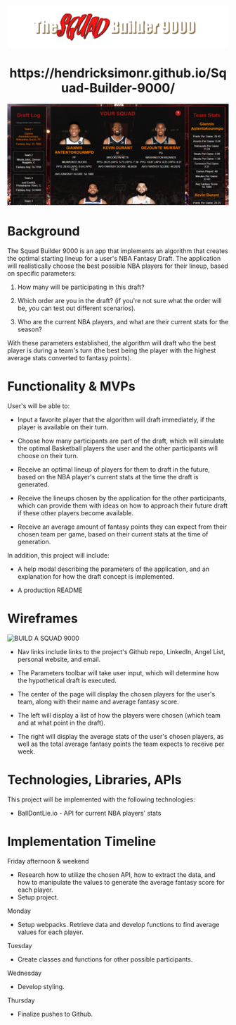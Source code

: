 ![alt text](https://github.com/HendrickSimonR/Squad-Builder-9000/blob/main/dist/squadTest.png?raw=true)
<h1 align="center">
    https://hendricksimonr.github.io/Squad-Builder-9000/
</h1>

![alt text](https://github.com/HendrickSimonR/Squad-Builder-9000/blob/main/dist/screenshot.png?raw=true)

# Background 

The Squad Builder 9000 is an app that implements an algorithm that creates the optimal starting lineup for a user's NBA Fantasy Draft. The application will realistically choose the best possible NBA players for their lineup, based on specific parameters:

1) How many will be participating in this draft? 

2) Which order are you in the draft? (if you're not sure what the order will be, you can test out different scenarios). 

3) Who are the current NBA players, and what are their current stats for the season? 

With these parameters established, the algorithm will draft who the best player is during a team's turn (the best being the player with the highest average stats converted to fantasy points).  


# Functionality & MVPs

User's will be able to: 

- Input a favorite player that the algorithm will draft immediately, if the player is available on their turn.

- Choose how many participants are part of the draft, which will simulate the optimal Basketball players the user and the other participants will choose on their turn. 

- Receive an optimal lineup of players for them to draft in the future, based on the NBA player's current stats at the time the draft is generated.

- Receive the lineups chosen by the application for the other participants, which can provide them with ideas on how to approach their future draft if these other players become available. 

- Receive an average amount of fantasy points they can expect from their chosen team per game, based on their current stats at the time of generation. 

In addition, this project will include:

- A help modal describing the parameters of the application, and an explanation for how the draft concept is implemented.

- A production README


# Wireframes 

![BUILD A SQUAD 9000](https://user-images.githubusercontent.com/81173099/139365871-ea6715fa-e359-4b98-bf63-f407bddca8b4.png)

- Nav links include links to the project's Github repo, LinkedIn, Angel List, personal website, and email.

- The Parameters toolbar will take user input, which will determine how the hypothetical draft is executed. 

- The center of the page will display the chosen players for the user's team, along with their name and average fantasy score.

- The left will display a list of how the players were chosen (which team and at what point in the draft).

- The right will display the average stats of the user's chosen players, as well as the total average fantasy points the team expects to receive per week. 


# Technologies, Libraries, APIs

This project will be implemented with the following technologies: 
- BallDontLie.io - API for current NBA players' stats

# Implementation Timeline

Friday afternoon & weekend
- Research how to utilize the chosen API, how to extract the data, and how to manipulate the values to generate the average fantasy score for each player. 
- Setup project. 

Monday
- Setup webpacks. Retrieve data and develop functions to find average values for each player. 

Tuesday 
- Create classes and functions for other possible participants.

Wednesday
- Develop styling.

Thursday
- Finalize pushes to Github.
